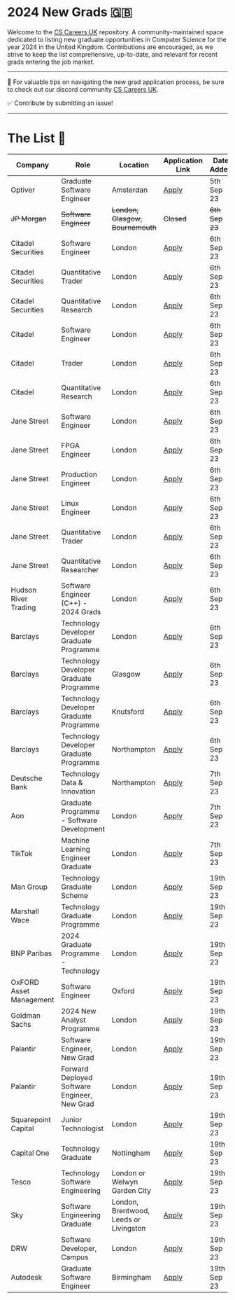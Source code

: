 # 2024 New Grads 🇬🇧
Welcome to the [CS Careers UK](https://discord.gg/Fmmu5x8Gn8) repository. A community-maintained space dedicated to listing new graduate opportunities in Computer Science for the year 2024 in the United Kingdom. Contributions are encouraged, as we strive to keep the list comprehensive, up-to-date, and relevant for recent grads entering the job market.

---

🚀 For valuable tips on navigating the new grad application process, be sure to check out our discord community [CS Careers UK](https://discord.gg/Fmmu5x8Gn8).

✅ Contribute by submitting an issue!

---

# The List 🎒

| Company | Role | Location | Application Link | Date Added |
| -------- | -------- | -------- | -------- | -------- |
| Optiver  | Graduate Software Engineer | Amsterdan | [Apply](https://optiver.com/working-at-optiver/career-opportunities/6642543002/?gh_jid=6642543002&gh_src=a4d522322us&utm_campaign=EU+Campus+Season+2023&utm_medium=email&_hsmi=272988687&_hsenc=p2ANqtz--Uho1QJMuXdbWErtOD6rvax3kpbsRqjumToKYPTSN9NUr0UKS5e7Y-b25yI3qc1HfmvY6c7QF1J7E4ghPxzP5lsJB6gQ&utm_content=272988687&utm_source=hs_email) | 5th Sep 23 |
| ~~JP Morgan~~ | ~~Software Engineer~~ | ~~London, Glasgow, Bournemouth~~ | ~~Closed~~ | ~~6th Sep 23~~ |
| Citadel Securities | Software Engineer | London | [Apply](https://www.citadelsecurities.com/careers/details/software-engineer-full-time-europe/) | 6th Sep 23 |
| Citadel Securities | Quantitative Trader | London | [Apply](https://www.citadelsecurities.com/careers/details/quantitative-trading-full-time-europe/) | 6th Sep 23 |
| Citadel Securities | Quantitative Research | London | [Apply](https://www.citadelsecurities.com/careers/details/quantitative-research-full-time-europe/) | 6th Sep 23 |
| Citadel | Software Engineer | London | [Apply](https://www.citadel.com/careers/details/software-engineer-full-time-europe/) | 6th Sep 23 |
| Citadel | Trader | London | [Apply](https://www.citadel.com/careers/details/investment-and-trading-full-time-europe/) | 6th Sep 23 |
| Citadel | Quantitative Research | London | [Apply](https://www.citadel.com/careers/details/quantitative-research-full-time-europe-2/) | 6th Sep 23 |
| Jane Street | Software Engineer | London | [Apply](https://www.janestreet.com/join-jane-street/position/6561510002/) | 6th Sep 23 |
| Jane Street | FPGA Engineer | London | [Apply](https://www.janestreet.com/join-jane-street/position/6866845002/) | 6th Sep 23 |
| Jane Street | Production Engineer | London | [Apply](https://www.janestreet.com/join-jane-street/position/6866979002/) | 6th Sep 23 |
| Jane Street | Linux Engineer | London | [Apply](https://www.janestreet.com/join-jane-street/position/6866927002/) | 6th Sep 23 |
| Jane Street | Quantitative Trader | London | [Apply](https://www.janestreet.com/join-jane-street/position/6866533002/) | 6th Sep 23 |
| Jane Street | Quantitative Researcher | London | [Apply](https://www.janestreet.com/join-jane-street/position/6857462002/) | 6th Sep 23 |
| Hudson River Trading | Software Engineer (C++) - 2024 Grads | London | [Apply](https://www.hudsonrivertrading.com/careers/job/?gh_jid=5325331&req_id=437) | 6th Sep 23 |
| Barclays | Technology Developer Graduate Programme | London | [Apply](https://search.jobs.barclays/job/-/-/22545/53938730448?src=JB-12860) | 6th Sep 23 |
| Barclays | Technology Developer Graduate Programme | Glasgow | [Apply](https://search.jobs.barclays/job/-/-/22545/53938760432?src=JB-12860) | 6th Sep 23 |
| Barclays | Technology Developer Graduate Programme | Knutsford | [Apply](https://search.jobs.barclays/job/-/-/22545/53938726784?src=JB-12860) | 6th Sep 23 |
| Barclays | Technology Developer Graduate Programme | Northampton | [Apply](https://search.jobs.barclays/job/-/-/22545/53938735088?src=JB-12860) | 6th Sep 23 |
| Deutsche Bank | Technology Data & Innovation | Northampton | [Apply](https://db.recsolu.com/external/requisitions/QlPfhPYvZjSfCbBlp8M-nA) | 7th Sep 23 |
| Aon | Graduate Programme - Software Development | London | [Apply](https://www.linkedin.com/jobs/view/3714588290) | 7th Sep 23 |
| TikTok | Machine Learning Engineer Graduate | London | [Apply](https://careers.tiktok.com/position/7266068583469041980/detail?spread=5MWH5CQ) | 7th Sep 23 |
| Man Group | Technology Graduate Scheme | London | [Apply](https://mangroupplc.wd3.myworkdayjobs.com/en-US/Man_Group_Careers/details/Technology-Graduate-Scheme-2024_JR004540) | 19th Sep 23 |
| Marshall Wace | Technology Graduate Programme | London | [Apply](https://www.mwam.com/news/graduate/technology-graduate-programme/) | 19th Sep 23 |
| BNP Paribas | 2024 Graduate Programme - Technology | London | [Apply](https://careers.bnpparibas.co.uk/jobs/london-2024-graduate-programme-technology/) | 19th Sep 23 |
| OxFORD Asset Management | Software Engineer | Oxford | [Apply](https://www.oxam.com/portfolio/software-engineer/) | 19th Sep 23 |
| Goldman Sachs | 2024 New Analyst Programme | London | [Apply](https://www.goldmansachs.com/careers/students/programs/emea/new-analyst-programme.html) | 19th Sep 23 |
| Palantir | Software Engineer, New Grad | London | [Apply](https://jobs.lever.co/palantir/d372c805-d0cd-4a10-9522-fbecc78d6f3e) | 19th Sep 23 |
| Palantir | Forward Deployed Software Engineer, New Grad | London | [Apply](https://jobs.lever.co/palantir/73f6f11a-8165-4009-8dba-cc78ab9ca990) | 19th Sep 23 |
| Squarepoint Capital | Junior Technologist | London | [Apply](https://www.squarepoint-capital.com/careers#/job/4962628) | 19th Sep 23 |
| Capital One | Technology Graduate | Nottingham | [Apply](https://jobs.capitalone.co.uk/job/nottingham/technology-graduate/1734/54238438640) | 19th Sep 23 |
| Tesco | Technology Software Engineering | London or Welwyn Garden City | [Apply](https://www.tesco-programmes.com/graduates/technology-software-engineering/) | 19th Sep 23 |
| Sky | Software Engineering Graduate | London, Brentwood, Leeds or Livingston | [Apply](https://earlycareers.sky.com/graduates/software-engineering) | 19th Sep 23 |
| DRW | Software Developer, Campus | London | [Apply](https://drw.com/work-at-drw/listings/software-developer-2565033) | 19th Sep 23 |
| Autodesk | Graduate Software Engineer | Birmingham | [Apply](https://autodesk.wd1.myworkdayjobs.com/en-US/Ext/details/Graduate-Software-Engineer--starting-Summer-2024-_23WD70761-2?q=graduate%20software%20engineer) | 19th Sep 23 |
